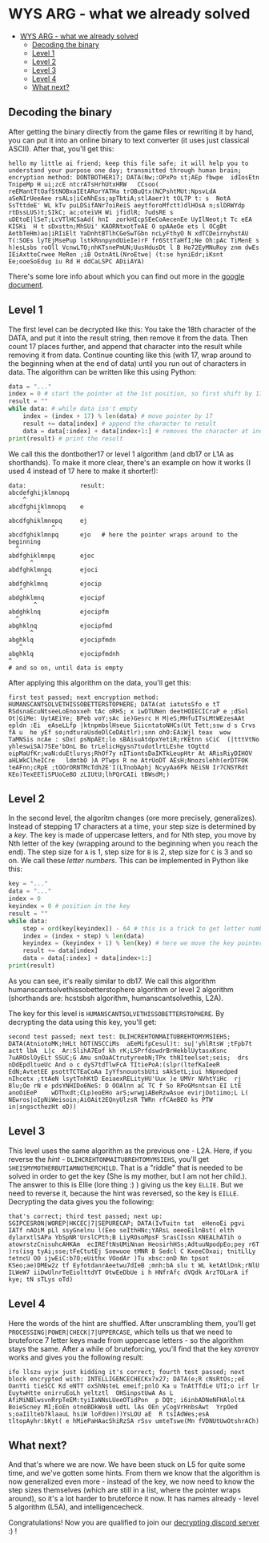 # WYS ARG - what we already solved

- [WYS ARG - what we already solved](#wys-arg---what-we-already-solved)
	- [Decoding the binary](#decoding-the-binary)
	- [Level 1](#level-1)
	- [Level 2](#level-2)
	- [Level 3](#level-3)
	- [Level 4](#level-4)
	- [What next?](#what-next)

## Decoding the binary

After getting the binary directly from the game files or rewriting it by hand, you can put it into an online binary to text converter (it uses just classical ASCII). After that, you'll get this:

```
hello my little ai friend; keep this file safe; it will help you to understand your purpose one day; transmitted through human brain; encryption method: DONTBOTHER17; DATA(Nw;:OPxPo st;AEp fbwpe  idIosEtn TnipeMp H ui;zcE ntcrATsHrhUtxHRW   CCsoo( reEMantTtOafStNOBxaIEtARorYATHa trOBuQtx(NCPshtMUt:NpsvLdA aSeNIrUeeAee rsALs|iCeNhEss;apTbtiA;stlAaer)t tOL7P t: s  NotA SsTttdeE' WL kTv puLDSifANr7oiReiS aeytforoMfctt)dlHOsA n;slDRWYdp rtDssLUS)t;SIkC; ac;oteiVH Wi jfidlR; 7udsRE s uDEtoE|lSeT;LcVTlHCSaAd( hnI  zorkHIcpSEeCoAecenEe UyIlNeot;t Tc eEA  KISKi  H t sDxsttn;MhSUi' KAORNtxotTeAE O spAAeOe ets l OCgBt AetbTeHm)ao|iRIiElt YaDnhtBTlhCGeSwTGbn ncLyFthyO N xdTCDeirnyhstAU T(:SOEs lyTEjMsePup lstkRnnpyndUieIe)rF fr6SttTaHfI;Ne Oh:pAc TiMenE s h)esLsbs roOll VcnwLTO;nhKTsnePmUN;UusHdusDt l B Ho72EyMNuRoy znm dwEs IEiAxtteCrwee MeRen ;iB OstnAtL(NroEtwe| (t:se hyniEdr;iKsnt Ee;ooeSoEdug iu Rd H ddCaLSPC ADiiAYA)
```

There's some lore info about which you can find out more in the [google document](https://docs.google.com/document/d/1e_nOhSkTh9cchh8n5yDadvf-pnoi8CBZnHwZE0dsbcI/edit#).

## Level 1

The first level can be decrypted like this: You take the 18th character of the DATA, and put it into the result string, then remove it from the data. Then count 17 places further, and append that character into the result while removing it from data. Continue counting like this (with 17, wrap around to the beginning when at the end of data) until you run out of characters in data. The algorithm can be written like this using Python:

```py
data = "..."
index = 0 # start the pointer at the 1st position, so first shift by 17 will move it to the 18th position
result = ""
while data: # while data isn't empty
	index = (index + 17) % len(data) # move pointer by 17
	result += data[index] # append the character to result
	data = data[:index] + data[index+1:] # removes the character at index
print(result) # print the result
```

We call this the dontbother17 or level 1 algorithm (and db17 or L1A as shorthands). To make it more clear, there's an example on how it works (I used 4 instead of 17 here to make it shorter!):

```
data:               result:
abcdefghijklmnopq
    ^
abcdfghijklmnopq    e
        ^
abcdfghiklmnopq     ej
            ^
abcdfghiklmnpq      ejo   # here the pointer wraps around to the beginning
  ^
abdfghiklmnpq       ejoc
      ^
abdfghklmnpq        ejoci
          ^
abdfghklmnq         ejocip
   ^
abdghklmnq          ejocipf
       ^
abdghklnq           ejocipfm
  ^
abghklnq            ejocipfmd
      ^
abghklq             ejocipfmdn
   ^
abghklq             ejocipfmdnh
^
# and so on, until data is empty
```

After applying this algorithm on the data, you'll get this:

```
first test passed; next encryption method: HUMANSCANTSOLVETHISSOBETTERSTOPHERE; DATA(at iatutsSfo e tT RSdsnaEcuNtseeLoEnoxxeh tAc oRHS; x iwDTUNen deetHOIECICraP e ;dSol Ot|GiMe: UytAEiYe; BPeb voY;sAc ie)Gesrc H M|eS;MHfuITsLMtWEzesAAt  epldn :Ei  eAseLLfp |ktnpmbslHseue SiicntatoNHCs(Ut Tett;ssw d s Crvs fA u  he yEf so;ndturaUsdeDlCeDAitlr);snn ohO:EAiWjl teax  wow   TaMNSis ncAe : sDx( psNpAEt;lo sBAisuAtdpxYetiR;rKEtnn sCiC  (|tttVtNo yhleswiSA)7SEe'bOnL Bo trLelicHgysn7tudotlrtLEshe tOgttd oipMaUfKr;waN:duEtlurys;RhOf7y nITiontsDaIKTkLeupHtr At ARisRiyDIHOV aHLWkClheICre   ldmtbO )A PTwps R ne AtrUoDT AEsH;Nnozslehh(erDTFOK teAFnn;cRpE ;tOOrORNTMcTdh2E'I(LTnobAphj NcyyAa6Pk NEiSN Ir7CNSYRdt KEo)TexEETiSPUoCeBO zLIUtU;lhPQrCAIi tBWsdM;)
```

## Level 2

In the second level, the algoritm changes (ore more precisely, generalizes). Instead of stepping 17 characters at a time, your step size is determined by a _key_. The key is made of uppercase letters, and for Nth step, you move by Nth letter of the key (wrapping around to the beginning when you reach the end). The step size for `A` is 1, step size for `B` is 2, step size for `C` is 3 and so on. We call these _letter numbers_. This can be implemented in Python like this:

```py
key = "..."
data = "..."
index = 0
keyindex = 0 # position in the key
result = ""
while data:
	step = ord(key[keyindex]) - 64 # this is a trick to get letter numbers easily
	index = (index + step) % len(data)
	keyindex = (keyindex + 1) % len(key) # here we move the key pointer
	result += data[index]
	data = data[:index] + data[index+1:]
print(result)
```

As you can see, it's really similar to db17. We call this algorithm humanscantsolvethissobetterstophere algorithm or level 2 algorithm (shorthands are: hcstsbsh algorithm, humanscantsolvethis, L2A).

The key for this level is `HUMANSCANTSOLVETHISSOBETTERSTOPHERE`. By decrypting the data using this key, you'll get:

```
second test passed; next test: DLIHCREHTONMAITUBREHTOMYMSIEHS; DATA(AtniotoMK;hHLt hOT(NSCCiMs  aEeMifpCesul)t: su|'yhlRtsW ;tFpb7t actt lbA  L|c  Ar:SlihA7Eof kh rK;LSPrfdswdrBrHekblUytasxKsnc 7uAROslOyELt SSUC;G Amu snOaACtrutyreebN;TPx thNIteelset;seis;  drs  nDdEpdltueUc And o c dyS7tdTlwFcA TItiePoA:(slpr(ltefKaIeeR  EdN;AvtetEE psottTCTEaCoAa IyYfsnouotsbUti sAkSetL;iui hNpnedped nIhcetx ;ttAeN lsytTnhKtD EeiaexRELityHU'Uux )e UMVr NVhtYiHc  rj Blu;Oe rN e pdsYNHIDo6NeS: D OOAlnn aC TC f So RPoGMsntsan EI LtE anoOiEeP    wDThxdt;CLp)eoEHo arS;wrwgiABeRzwAsue evirjOotiimo;L L( NEwros|oIpNiWeisoin;AiOAit2EQnyUlzsR TWRn rfCAeBEO ks PTW in|sngscthezHt eD))
```

## Level 3

This level uses the same algorithm as the previous one - L2A. Here, if you reverse the _hint_ - `DLIHCREHTONMAITUBREHTOMYMSIEHS`, you'll get `SHEISMYMOTHERBUTIAMNOTHERCHILD`. That is a "riddle" that is needed to be solved in order to get the key (She is my mother, but I am not her child.). The answer to this is Ellie (lore thing :) ) giving us the key `ELLIE`. But we need to reverse it, because the hint was reversed, so the key is `EILLE`. Decrypting the data gives you the following:

```
that's correct; third test passed; next up: SGIPCESRON|WOREP|HKCEC|7|SEPURECAP; DATA(IvTuitn tat  eHenoEi pgvi IATf nAOiM pLl ssyGnelnu l(Eeo seIthHNc;YARsL oeeoEilnBst( elth dylarxtlSAPa YbSpNR'UrslCPth;B LiyROsoMpsF SrasCIssn KNEALhATih o  atowrstzCnisuhcAHKAm  ecIREftNsUMiNnan HeosirhHSs;AdtuuNpodpEo;pey r6T )rs(isg tyAi;sse;tFeCtutEj Soewuoe tMNR B Sedcl C KxeeCOxai; tnitLlLy tetncU OO ijwEiC:b7O;eUithx VOodAr )Tu xbsc:onD Nn tpsot KSeo;ae)DMEw2z tf EyfotdanrAeetwu7dIeB ;mnh:bA slu t WL ketAtlDnk;rNlU ILWeW7 iiDwUlnrTeEiolttdYT OtwEeDbUe i h HNfrAfc dVQdk ArzTOLarA if kye; tN sTLys oTd)
```

## Level 4

Here the words of the hint are shuffled. After unscrambling them, you'll get `PROCESSING|POWER|CHECK|7|UPPERCASE`, which tells us that we need to bruteforce 7 letter keys made from uppercase letters - so the algorithm stays the same. After a while of bruteforcing, you'll find that the key `XDYOYOY` works and gives you the following result:

```
ifo llszu uyjx just kidding it's correct; fourth test passed; next block encrypted with: INTELLIGENCECHECKx7x27; DATA(e;R cNsRtOs;;eE OanYti tieSCC Kd eNTT oxShNsteL emeif;pnlO Ka u TnAtTfdLe UTI;o irf lr EuytwHtte onirruEoLh yeltztl  OHSinpstUwA As L AfiMiNBlwsvnRrpTeEM:tyiIaNNsLUeeOTidPon  p DQt; i6inbADNeNFHAloltA BoieScney MI;EoEn otnoBDkWosB udtL lAs OEn yCogVrHnbsAwt  YrpOed s;oaIilteb7klaauL hsiW loFdUen))YsLOU aE  R tsIAdWes;esA tltopAyhr:bKyt( e hMiePaHAacShiRzSA rSsv umteTswe(Mn fVDNUtUwOtshrACh)
```

## What next?

And that's where we are now. We have been stuck on L5 for quite some time, and we've gotten some hints. From them we know that the algorithm is now generalized even more - instead of the key, we now need to know the step sizes themselves (which are still in a list, where the pointer wraps around), so it's a lot harder to bruteforce it now. It has names already - level 5 algorithm (L5A), and intelligencecheck.

Congratulations! Now you are qualified to join our [decrypting discord server](https://discord.gg/6qR2KP83JC) :) !